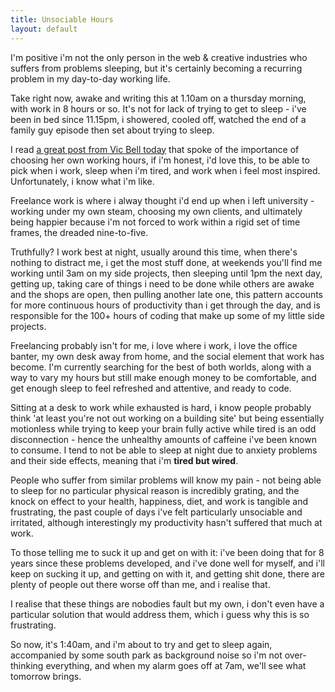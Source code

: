 ```yaml
---
title: Unsociable Hours
layout: default
---
```

I'm positive i'm not the only person in the web & creative industries who suffers from problems sleeping, but it's certainly becoming a recurring problem in my day-to-day working life.

Take right now, awake and writing this at 1.10am on a thursday morning, with work in 8 hours or so. It's not for lack of trying to get to sleep - i've been in bed since 11.15pm, i showered, cooled off, watched the end of a family guy episode then set about trying to sleep.

I read [a great post from Vic Bell today][2] that spoke of the importance of choosing her own working hours, if i'm honest, i'd love this, to be able to pick when i work, sleep when i'm tired, and work when i feel most inspired. Unfortunately, i know what i'm like.

Freelance work is where i alway thought i'd end up when i left university - working under my own steam, choosing my own clients, and ultimately being happier because i'm not forced to work within a rigid set of time frames, the dreaded nine-to-five.

Truthfully? I work best at night, usually around this time, when there's nothing to distract me, i get the most stuff done, at weekends you'll find me working until 3am on my side projects, then sleeping until 1pm the next day, getting up, taking care of things i need to be done while others are awake and the shops are open, then pulling another late one, this pattern accounts for more continuous hours of productivity than i get through the day, and is responsible for the 100+ hours of coding that make up some of my little side projects.

Freelancing probably isn't for me, i love where i work, i love the office banter, my own desk away from home, and the social element that work has become. I'm currently searching for the best of both worlds, along with a way to vary my hours but still make enough money to be comfortable, and get enough sleep to feel refreshed and attentive, and ready to code.

Sitting at a desk to work while exhausted is hard, i know people probably think 'at least you're not out working on a building site' but being essentially motionless while trying to keep your brain fully active while tired is an odd disconnection - hence the unhealthy amounts of caffeine i've been known to consume. I tend to not be able to sleep at night due to anxiety problems and their side effects, meaning that i'm **tired but wired**.

People who suffer from similar problems will know my pain - not being able to sleep for no particular physical reason is incredibly grating, and the knock on effect to your health, happiness, diet, and work is tangible and frustrating, the past couple of days i've felt particularly unsociable and irritated, although interestingly my productivity hasn't suffered that much at work.

To those telling me to suck it up and get on with it: i've been doing that for 8 years since these problems developed, and i've done well for myself, and i'll keep on sucking it up, and getting on with it, and getting shit done, there are plenty of people out there worse off than me, and i realise that.

I realise that these things are nobodies fault but my own, i don't even have a particular solution that would address them, which i guess why this is so frustrating.

So now, it's 1:40am, and i'm about to try and get to sleep again, accompanied by some south park as background noise so i'm not over-thinking everything, and when my alarm goes off at 7am, we'll see what tomorrow brings.

 [1]: http://danmatthews.me//wp-content/uploads/2012/07/4-up-on-05-07-2012-at-01.46-compiled.jpg
 [2]: http://vicbell.co.uk/a-new-chapter/
